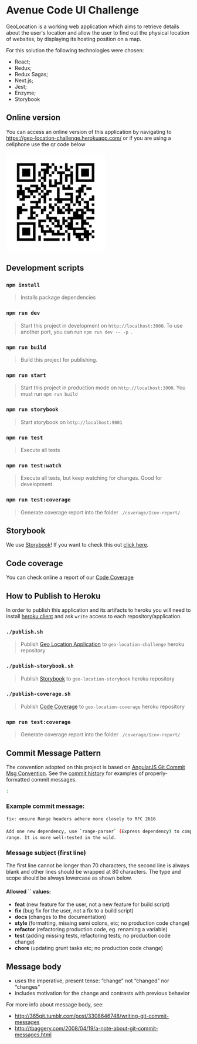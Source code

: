 # Avenue Code UI Challenge #

GeoLocation is a working web application which aims to retrieve details about the user's location and allow the user to find out the physical location of websites, by displaying its hosting position on a map.

For this solution the following technologies were chosen:

 - React;
 - Redux;
 - Redux Sagas;
 - Next.js;
 - Jest;
 - Enzyme;
 - Storybook

## Online version
You can access an online version of this application by navigating to https://geo-location-challenge.herokuapp.com/ or if you are using a cellphone use the qr code below

![Scheme](static/geocode-site.png)


## Development scripts

### `npm install`

> Installs package dependencies

### `npm run dev`

> Start this project in development on `http://localhost:3000`. To use another port, you can run `npm run dev -- -p `.

### `npm run build`

> Build this project for publishing.

### `npm run start`

> Start this project in production mode on `http://localhost:3000`. You must run `npm run build`

### `npm run storybook`

> Start storybook on `http://localhost:9001`

### `npm run test`

> Execute all tests

### `npm run test:watch`

> Execute all tests, but keep watching for changes. Good for development.

### `npm run test:coverage`

> Generate coverage report into the folder `./coverage/Icov-report/`

## Storybook

We use [Storybook]! If you want to check this out [click here](https://geo-location-storybook.herokuapp.com/).

## Code coverage

You can check online a report of our [Code Coverage]

## How to Publish to Heroku

In order to publish this application and its artifacts to heroku you will need to install [heroku client] and ask `write` access to each repository/application.

### `./publish.sh`

> Publish [Geo Location Application] to `geo-location-challenge` heroku repository

### `./publish-storybook.sh`

> Publish [Storybook] to `geo-location-storybook` heroku repository

### `./publish-coverage.sh`

> Publish [Code Coverage] to `geo-location-coverage` heroku repository

### `npm run test:coverage`

> Generate coverage report into the folder `./coverage/Icov-report/`

## Commit Message Pattern

The convention adopted on this project is based on [AngularJS Git Commit Msg Convention]. See the
[commit history] for examples of properly-formatted commit messages.

```bash
: 

```

### Example commit message:

```bash
fix: ensure Range headers adhere more closely to RFC 2616

Add one new dependency, use `range-parser` (Express dependency) to compute
range. It is more well-tested in the wild.
```

### Message subject (first line)
The first line cannot be longer than 70 characters, the second line is always blank and
other lines should be wrapped at 80 characters. The type and scope should
be always lowercase as shown below.

#### Allowed `` values:

* **feat** (new feature for the user, not a new feature for build script)
* **fix** (bug fix for the user, not a fix to a build script)
* **docs** (changes to the documentation)
* **style** (formatting, missing semi colons, etc; no production code change)
* **refactor** (refactoring production code, eg. renaming a variable)
* **test** (adding missing tests, refactoring tests; no production code change)
* **chore** (updating grunt tasks etc; no production code change)

## Message body
* uses the imperative, present tense: “change” not “changed” nor “changes”
* includes motivation for the change and contrasts with previous behavior

For more info about message body, see:

* http://365git.tumblr.com/post/3308646748/writing-git-commit-messages
* http://tbaggery.com/2008/04/19/a-note-about-git-commit-messages.html


[AngularJS Git Commit Msg Convention]: https://docs.google.com/document/d/1QrDFcIiPjSLDn3EL15IJygNPiHORgU1_OOAqWjiDU5Y/edit#
[commit history]: https://bitbucket.org/klaygomes/ui-challenge/commits/all
[heroku client]:
https://devcenter.heroku.com/articles/heroku-cli
[Geo Location Application]:https://geo-location-challenge.herokuapp.com/
[Storybook]:https://geo-location-storybook.herokuapp.com/
[Code Coverage]:https://geo-location-coverage.herokuapp.com/